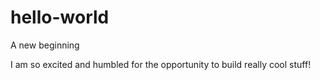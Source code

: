 # hello-world
A new beginning

I am so excited and humbled for the opportunity to build really cool stuff!
